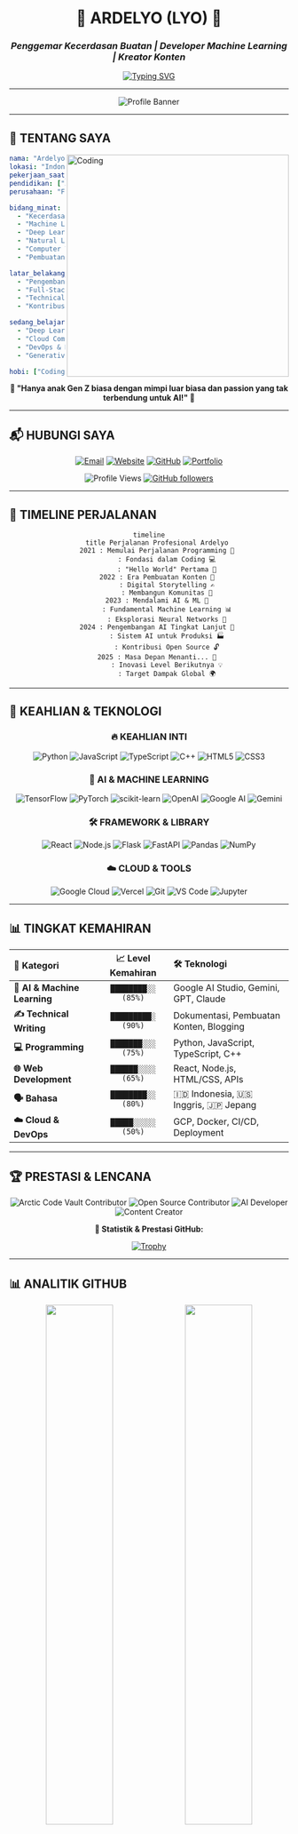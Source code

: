 
<div align="center">

# 🌟 **ARDELYO (LYO)** 🌟
### *Penggemar Kecerdasan Buatan | Developer Machine Learning | Kreator Konten*

[![Typing SVG](https://readme-typing-svg.demolab.com?font=Fira+Code&weight=500&size=24&pause=1000&color=00D9FF&center=true&vCenter=true&width=700&lines=Selamat+Datang+di+Alam+Semesta+Digital+Saya+%F0%9F%9A%80;Penggemar+AI+%26+ML+dari+Indonesia+%F0%9F%A4%96;Koding+dengan+Tujuan%2C+Berkarya+dengan+Passion+%E2%9C%A8;Membangun+Teknologi+Masa+Depan+Hari+Ini+%F0%9F%8C%8F)](https://git.io/typing-svg)

---

![Profile Banner](https://capsule-render.vercel.app/api?type=waving&color=gradient&customColorList=6,11,20&height=300&section=header&text=PORTFOLIO%20ARDELYO&fontSize=50&fontColor=ffffff&animation=fadeIn&fontAlignY=38&desc=Developer%20AI%20Penuh%20Passion%20dari%20Indonesia&descAlignY=55&descAlign=50)

</div>

---

## 🎯 **TENTANG SAYA**

<img align="right" alt="Coding" width="400" src="https://raw.githubusercontent.com/devSouvik/devSouvik/master/gif3.gif">

```yaml
nama: "Ardelyo (Lyo)"
lokasi: "Indonesia 🇮🇩"
pekerjaan_saat_ini: "Mahasiswa & Developer AI/ML"
pendidikan: ["Artificial Intelligence", "Machine Learning"]
perusahaan: "Freelancer & Kontributor Open Source"

bidang_minat: 
  - "Kecerdasan Buatan 🤖"
  - "Machine Learning 📊"
  - "Deep Learning 🧠"
  - "Natural Language Processing 💬"
  - "Computer Vision 👁️"
  - "Pembuatan Konten ✍️"

latar_belakang_teknis:
  - "Pengembangan AI/ML"
  - "Full-Stack Development"
  - "Technical Writing"
  - "Kontribusi Open Source"

sedang_belajar: 
  - "Deep Learning Tingkat Lanjut 🎓"
  - "Cloud Computing ☁️"
  - "DevOps & MLOps 🔧"
  - "Generative AI 🎨"

hobi: ["Coding 💻", "Menulis ✍️", "Belajar Teknologi Baru 📚", "Membangun Komunitas 🤝"]
```

<div align="center">

**💫 "Hanya anak Gen Z biasa dengan mimpi luar biasa dan passion yang tak terbendung untuk AI!" 💫**

</div>

---

## 📬 **HUBUNGI SAYA**

<div align="center">

[![Email](https://img.shields.io/badge/Gmail-D14836?style=for-the-badge&logo=gmail&logoColor=white)](mailto:tahubulatlio12@gmail.com)
[![Website](https://img.shields.io/badge/Website-FF6B6B?style=for-the-badge&logo=google-chrome&logoColor=white)](https://bit.ly/ardelyo)
[![GitHub](https://img.shields.io/badge/GitHub-100000?style=for-the-badge&logo=github&logoColor=white)](https://github.com/Ardelyo)
[![Portfolio](https://img.shields.io/badge/Portfolio-4ECDC4?style=for-the-badge&logo=About.me&logoColor=white)](https://bit.ly/ardelyo)

![Profile Views](https://komarev.com/ghpvc/?username=ardelyo&color=blueviolet&style=for-the-badge&label=TAMPILAN+PROFIL)
[![GitHub followers](https://img.shields.io/github/followers/Ardelyo?logo=GitHub&style=for-the-badge)](https://github.com/Ardelyo)

</div>

---

## 🚀 **TIMELINE PERJALANAN**

<div align="center">

```mermaid
timeline
    title Perjalanan Profesional Ardelyo
    2021 : Memulai Perjalanan Programming 🚀
         : Fondasi dalam Coding 💻
         : "Hello World" Pertama 👋
    2022 : Era Pembuatan Konten 📝
         : Digital Storytelling ✍️
         : Membangun Komunitas 🤝
    2023 : Mendalami AI & ML 🤖
         : Fundamental Machine Learning 📊
         : Eksplorasi Neural Networks 🧠
    2024 : Pengembangan AI Tingkat Lanjut 🌟
         : Sistem AI untuk Produksi 🏭
         : Kontribusi Open Source 🔓
    2025 : Masa Depan Menanti... 🚀
         : Inovasi Level Berikutnya 💡
         : Target Dampak Global 🌍
```

</div>

---

## 💪 **KEAHLIAN & TEKNOLOGI**

<div align="center">

### 🔥 **KEAHLIAN INTI**

![Python](https://img.shields.io/badge/Python-FFD43B?style=for-the-badge&logo=python&logoColor=blue)
![JavaScript](https://img.shields.io/badge/JavaScript-323330?style=for-the-badge&logo=javascript&logoColor=F7DF1E)
![TypeScript](https://img.shields.io/badge/TypeScript-007ACC?style=for-the-badge&logo=typescript&logoColor=white)
![C++](https://img.shields.io/badge/C%2B%2B-00599C?style=for-the-badge&logo=c%2B%2B&logoColor=white)
![HTML5](https://img.shields.io/badge/HTML5-E34F26?style=for-the-badge&logo=html5&logoColor=white)
![CSS3](https://img.shields.io/badge/CSS3-1572B6?style=for-the-badge&logo=css3&logoColor=white)

### 🤖 **AI & MACHINE LEARNING**

![TensorFlow](https://img.shields.io/badge/TensorFlow-FF6F00?style=for-the-badge&logo=tensorflow&logoColor=white)
![PyTorch](https://img.shields.io/badge/PyTorch-EE4C2C?style=for-the-badge&logo=pytorch&logoColor=white)
![scikit-learn](https://img.shields.io/badge/scikit--learn-F7931E?style=for-the-badge&logo=scikit-learn&logoColor=white)
![OpenAI](https://img.shields.io/badge/OpenAI-412991?style=for-the-badge&logo=openai&logoColor=white)
![Google AI](https://img.shields.io/badge/Google%20AI-4285F4?style=for-the-badge&logo=google&logoColor=white)
![Gemini](https://img.shields.io/badge/Gemini-8E75B2?style=for-the-badge&logo=google&logoColor=white)

### 🛠️ **FRAMEWORK & LIBRARY**

![React](https://img.shields.io/badge/React-20232A?style=for-the-badge&logo=react&logoColor=61DAFB)
![Node.js](https://img.shields.io/badge/Node.js-339933?style=for-the-badge&logo=nodedotjs&logoColor=white)
![Flask](https://img.shields.io/badge/Flask-000000?style=for-the-badge&logo=flask&logoColor=white)
![FastAPI](https://img.shields.io/badge/FastAPI-009688?style=for-the-badge&logo=FastAPI&logoColor=white)
![Pandas](https://img.shields.io/badge/Pandas-2C2D72?style=for-the-badge&logo=pandas&logoColor=white)
![NumPy](https://img.shields.io/badge/Numpy-777BB4?style=for-the-badge&logo=numpy&logoColor=white)

### ☁️ **CLOUD & TOOLS**

![Google Cloud](https://img.shields.io/badge/Google_Cloud-4285F4?style=for-the-badge&logo=google-cloud&logoColor=white)
![Vercel](https://img.shields.io/badge/Vercel-000000?style=for-the-badge&logo=vercel&logoColor=white)
![Git](https://img.shields.io/badge/GIT-E44C30?style=for-the-badge&logo=git&logoColor=white)
![VS Code](https://img.shields.io/badge/VSCode-0078D4?style=for-the-badge&logo=visual%20studio%20code&logoColor=white)
![Jupyter](https://img.shields.io/badge/Jupyter-F37626.svg?&style=for-the-badge&logo=Jupyter&logoColor=white)

</div>

---

## 📊 **TINGKAT KEMAHIRAN**

<div align="center">

| 🎯 **Kategori** | 📈 **Level Kemahiran** | 🛠️ **Teknologi** |
|:---|:---:|:---|
| **🤖 AI & Machine Learning** | `████████░░ (85%)` | Google AI Studio, Gemini, GPT, Claude |
| **✍️ Technical Writing** | `█████████░ (90%)` | Dokumentasi, Pembuatan Konten, Blogging |
| **💻 Programming** | `███████░░░ (75%)` | Python, JavaScript, TypeScript, C++ |
| **🌐 Web Development** | `██████░░░░ (65%)` | React, Node.js, HTML/CSS, APIs |
| **🗣️ Bahasa** | `████████░░ (80%)` | 🇮🇩 Indonesia, 🇺🇸 Inggris, 🇯🇵 Jepang |
| **☁️ Cloud & DevOps** | `█████░░░░░ (50%)` | GCP, Docker, CI/CD, Deployment |

</div>

---

## 🏆 **PRESTASI & LENCANA**

<div align="center">

![Arctic Code Vault Contributor](https://img.shields.io/badge/Kontributor_Arctic_Code_Vault-2020-blue?style=for-the-badge&logo=github)
![Open Source Contributor](https://img.shields.io/badge/Kontributor_Open_Source-2023-green?style=for-the-badge&logo=opensource)
![AI Developer](https://img.shields.io/badge/Developer_AI-2024-purple?style=for-the-badge&logo=artificial-intelligence)
![Content Creator](https://img.shields.io/badge/Kreator_Konten-2022-orange?style=for-the-badge&logo=youtube)

**🎯 Statistik & Prestasi GitHub:**

[![Trophy](https://github-profile-trophy.vercel.app/?username=ardelyo&theme=darkhub&column=4&margin-w=15&margin-h=15)](https://github.com/ardelyo)

</div>

---

## 📊 **ANALITIK GITHUB**

<div align="center">

<img width="49%" src="https://github-readme-stats.vercel.app/api?username=ardelyo&show_icons=true&theme=tokyonight&hide_border=true&count_private=true&include_all_commits=true" />
<img width="49%" src="https://streak-stats.demolab.com/?user=ardelyo&theme=tokyonight&hide_border=true" />

<img width="70%" src="https://github-readme-stats.vercel.app/api/top-langs/?username=ardelyo&layout=compact&theme=tokyonight&hide_border=true" />

![GitHub Activity Graph](https://github-readme-activity-graph.vercel.app/graph?username=ardelyo&theme=tokyo-night&hide_border=true)

**📈 Statistik Kontribusi:**
- 🔥 **340+** Kontribusi dalam setahun terakhir
- 📦 **15+** Repository Publik  
- ⭐ **50+** Bintang yang Diterima
- 🤝 **21+** Pull Request dalam proyek kolaboratif

</div>

---

## 🚀 **PROYEK UNGGULAN**

<div align="center">

### 🌟 **PROYEK AKTIF**

<!-- 
  CATATAN PENTING:
  Ganti 'repo=nama-repo-anda' dengan nama repository publik Anda yang sesungguhnya agar kartu ini berfungsi. 
  Jika repository tidak ada atau bersifat private, gambar akan menampilkan error. 
-->

</div>

<table align="center">
<tr>
<td width="50%">

### 🧠 **Deep Thought AI**
[![Repo Card](https://github-readme-stats.vercel.app/api/pin/?username=ardelyo&repo=deep-thought-ai&theme=tokyonight&hide_border=true)](https://github.com/ardelyo/deep-thought-ai)

**🎯 Sistem AI Multi-Agent**
- 🤖 Integrasi Google Gemini
- 🧠 Proses Pemikiran Kritis
- 🔄 Pemecahan Masalah Iteratif
- 📊 Analisis Query Kompleks

**Tech:** `Python` `Gemini API` `Machine Learning`

</td>
<td width="50%">

### 🎭 **Lya AI Personality**
[![Repo Card](https://github-readme-stats.vercel.app/api/pin/?username=ardelyo&repo=lya-ai&theme=tokyonight&hide_border=true)](https://github.com/ardelyo/lya-ai)

**🎪 Kepribadian AI Kustom**
- 🧠 Respons Terpersonalisasi
- 💬 Natural Language Processing
- 🎨 Interaksi Kreatif
- 📈 Pembelajaran Adaptif

**Tech:** `Google Gemini` `NLP` `Integrasi API`

</td>
</tr>
<tr>
<td width="50%">

### 🌍 **Platform OurCreativity**
[![Repo Card](https://github-readme-stats.vercel.app/api/pin/?username=ardelyo&repo=ourcreativity&theme=tokyonight&hide_border=true)](https://github.com/ardelyo/ourcreativity)

**🏛️ Hub Komunitas**
- 👥 Profil Tim
- 📰 Berita & Update
- 💬 Fitur Komunitas
- 📱 Desain Responsif

**Tech:** `JavaScript` `HTML/CSS` `Manajemen Komunitas`

</td>
<td width="50%">

### 📝 **PaperFlow Writing**
[![Repo Card](https://github-readme-stats.vercel.app/api/pin/?username=ardelyo&repo=paperflow&theme=tokyonight&hide_border=true)](https://github.com/ardelyo/paperflow)

**✍️ Platform Menulis Elegan**
- 📖 Rich Text Editor
- 🎨 UI/UX yang Indah
- 📂 Manajemen Dokumen
- 🤝 Fitur Kolaboratif

**Tech:** `TypeScript` `React` `Node.js`

</td>
</tr>
</table>

<div align="center">

### 🎪 **PROYEK LAINNYA YANG MENARIK**

[![CodeX AI Assistant](https://img.shields.io/badge/CodeX_AI_Assistant-Python-blue?style=for-the-badge&logo=python)](https://github.com/ardelyo)
[![Klasifikasi Sampah](https://img.shields.io/badge/Klasifikasi_Sampah-JavaScript-yellow?style=for-the-badge&logo=javascript)](https://github.com/ardelyo)
[![Tebakan Kata AI](https://img.shields.io/badge/Tebakan_Kata_AI-C++-red?style=for-the-badge&logo=cplusplus)](https://github.com/ardelyo)
[![Koleksi Python](https://img.shields.io/badge/Proyek_Python-Koleksi-green?style=for-the-badge&logo=python)](https://github.com/ardelyo)

</div>

---

## 🎓 **PEMBELAJARAN & PENGEMBANGAN**

<div align="center">

### 📚 **Fokus Pembelajaran Saat Ini**

<table>
<tr>
<td align="center" width="25%">
<img src="https://img.icons8.com/color/96/000000/artificial-intelligence.png" alt="AI/ML Icon"/>
<br><strong>AI/ML Tingkat Lanjut</strong>
<br><em>Deep Learning</em>
<br><em>Neural Networks</em>
</td>
<td align="center" width="25%">
<img src="https://img.icons8.com/color/96/000000/cloud.png" alt="Cloud Icon"/>
<br><strong>Cloud Computing</strong>
<br><em>GCP & AWS</em>
<br><em>Serverless</em>
</td>
<td align="center" width="25%">
<img src="https://img.icons8.com/color/96/000000/devops.png" alt="DevOps Icon"/>
<br><strong>DevOps & MLOps</strong>
<br><em>CI/CD Pipelines</em>
<br><em>Model Deployment</em>
</td>
<td align="center" width="25%">
<img src="https://img.icons8.com/color/96/000000/react-native.png" alt="React Icon"/>
<br><strong>Full-Stack Dev</strong>
<br><em>Ekosistem React</em>
<br><em>Modern Web APIs</em>
</td>
</tr>
</table>

### 🏅 **Sertifikasi & Kursus**

![Sedang Berjalan](https://img.shields.io/badge/Status-Sedang_Berjalan-orange?style=for-the-badge)

- 🎯 **Sertifikasi Google Cloud AI/ML**
- 📊 **Fundamental AWS Machine Learning**  
- ⚛️ **Pengembangan React Tingkat Lanjut**
- 🐍 **Spesialisasi Python untuk Data Science**
- 🤖 **Deep Learning dengan TensorFlow & PyTorch**

</div>

---

## 💡 **FILOSOFI & VISI**

<div align="center">

```ascii
╔═══════════════════════════════════════════════════════════════╗
║  "Teknologi terbaik adalah yang tidak hanya memecahkan        ║
║   masalah, tetapi juga menginspirasi orang untuk bermimpi     ║
║   lebih besar dan menciptakan masa depan yang lebih baik."    ║
║                                                               ║
║                        - Ardelyo (Lyo)                       ║
╚═══════════════════════════════════════════════════════════════╝
```

### 🎯 **MISI SAYA**

<table align="center">
<tr>
<td align="center" width="33%">
<img src="https://img.icons8.com/color/64/000000/light-on.png" alt="Innovate Icon"/>
<br><strong>🚀 BERINOVASI</strong>
<br><em>Menciptakan solusi AI yang berdampak positif untuk Indonesia dan dunia</em>
</td>
<td align="center" width="33%">
<img src="https://img.icons8.com/color/64/000000/sharing.png" alt="Share Icon"/>
<br><strong>🤝 BERBAGI</strong>
<br><em>Membagikan pengetahuan dan membangun komunitas developer yang kuat</em>
</td>
<td align="center" width="33%">
<img src="https://img.icons8.com/color/64/000000/upgrade.png" alt="Grow Icon"/>
<br><strong>📈 BERKEMBANG</strong>
<br><em>Terus belajar, tumbuh, dan menginspirasi generasi mendatang</em>
</td>
</tr>
</table>

**🌟 VISI 2030:** *Menjadi AI Engineer terdepan yang menciptakan teknologi ethical dan accessible untuk semua kalangan*

</div>

---

## 🎪 **FAKTA MENARIK & MINAT**

<div align="center">

<img align="right" alt="Fun Facts" width="300" src="https://media.giphy.com/media/L8K62iTDkzGX6/giphy.gif">

```python
class ArdeLyo:
    def __init__(self):
        self.umur = "Gen Z"
        self.lokasi = "Indonesia 🇮🇩"
        self.kepribadian = ["Penasaran", "Kreatif", "Tekun"]
        self.quote_favorit = "Koding dengan Tujuan, Berkarya dengan Passion"
        
    def rutinitas_harian(self):
        aktivitas = [
            "☕ Kopi + Koding",
            "🤖 Riset AI", 
            "📚 Belajar Teknologi Baru",
            "✍️ Menulis & Blogging",
            "🎮 Gaming (kadang-kadang)",
            "🌙 Bermimpi Besar"
        ]
        return aktivitas
    
    def fakta_menarik(self):
        return {
            "🎵": "Suka coding dengan musik lo-fi",
            "🌃": "Developer nocturnal",
            "🍜": "Ahli mie instan",
            "📱": "Selalu penasaran dengan aplikasi baru",
            "🎯": "Yakin AI akan mengubah segalanya",
            "🚀": "Bermimpi bekerja di perusahaan teknologi besar"
        }

# Inisialisasi developer yang luar biasa
lyo = ArdeLyo()
print("Siap mengubah dunia! 🌍✨")
```

</div>

---

## 🤝 **MARI BERKOLABORASI!**

<div align="center">

### 🎯 **TERBUKA UNTUK PELUANG**

<table>
<tr>
<td align="center" width="25%">
<img src="https://img.icons8.com/color/64/000000/briefcase.png" alt="Work Icon"/>
<br><strong>💼 PELUANG KERJA</strong>
<br><em>Magang, Freelance, Full-time</em>
<br><em>Posisi Developer AI/ML</em>
</td>
<td align="center" width="25%">
<img src="https://img.icons8.com/color/64/000000/collaboration.png" alt="Collaboration Icon"/>
<br><strong>🤝 KOLABORASI</strong>
<br><em>Proyek Open Source</em>
<br><em>Riset & Inovasi</em>
</td>
<td align="center" width="25%">
<img src="https://img.icons8.com/color/64/000000/chat.png" alt="Discussion Icon"/>
<br><strong>💬 DISKUSI</strong>
<br><em>Tren AI/ML</em>
<br><em>Inovasi Teknologi</em>
</td>
<td align="center" width="25%">
<img src="https://img.icons8.com/color/64/000000/mentor.png" alt="Mentorship Icon"/>
<br><strong>👨‍🏫 MENTORSHIP</strong>
<br><em>Belajar dari Senior</em>
<br><em>Membantu Junior</em>
</td>
</tr>
</table>

### 📞 **HUBUNGI SAYA**

[![Email](https://img.shields.io/badge/📧_Email_Saya-tahubulatlio12@gmail.com-D14836?style=for-the-badge&logo=gmail&logoColor=white)](mailto:tahubulatlio12@gmail.com)
[![Portfolio](https://img.shields.io/badge/🌐_Kunjungi_Portfolio-bit.ly/ardelyo-FF6B6B?style=for-the-badge&logo=google-chrome&logoColor=white)](https://bit.ly/ardelyo)
[![GitHub](https://img.shields.io/badge/💻_Follow_GitHub-Ardelyo-100000?style=for-the-badge&logo=github&logoColor=white)](https://github.com/Ardelyo)

**⚡ Waktu Respons:** Biasanya dalam 24 jam  
**🌍 Zona Waktu:** WIB (UTC+7) - Indonesia  
**💬 Bahasa:** Indonesia, Inggris, Jepang  

</div>

---

<div align="center">

![Footer](https://capsule-render.vercel.app/api?type=waving&color=gradient&customColorList=6,11,20&height=100&section=footer)

### 💫 **TERIMA KASIH SUDAH BERKUNJUNG!** 💫

**⭐ Beri bintang pada repository ini jika Anda merasa menarik!**  
**🔔 Follow untuk proyek keren dan update terbaru!**

---

**🎯 "Masa depan milik mereka yang belajar, beradaptasi, dan berkreasi!"**

[![Dibuat dengan ❤️](https://img.shields.io/badge/Dibuat_dengan-❤️_di_Indonesia-red?style=for-the-badge)](https://github.com/ardelyo)
[![Last Commit](https://img.shields.io/github/last-commit/ardelyo/ardelyo?style=for-the-badge&label=Terakhir%20Diperbarui&logo=github)](https://github.com/ardelyo/ardelyo)

*Dibuat dengan passion oleh **ARDELYO** | Terus berinovasi! 🚀*

</div>
